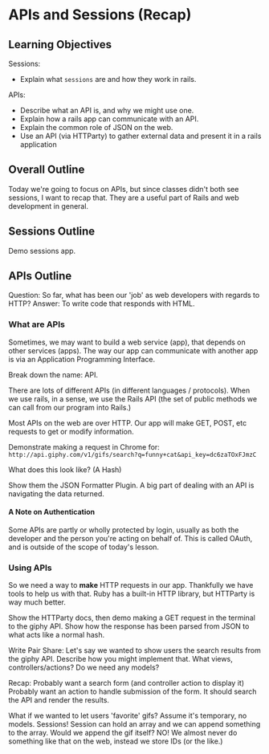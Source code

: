 # APIs and Sessions (Recap)

## Learning Objectives

Sessions:
* Explain what `sessions` are and how they work in rails.

APIs:
* Describe what an API is, and why we might use one.
* Explain how a rails app can communicate with an API.
* Explain the common role of JSON on the web.
* Use an API (via HTTParty) to gather external data and present it in a
  rails application

## Overall Outline

Today we're going to focus on APIs, but since classes didn't both see sessions,
I want to recap that. They are a useful part of Rails and web development in
general.


## Sessions Outline

Demo sessions app.

## APIs Outline

Question: So far, what has been our 'job' as web developers with regards to HTTP?
Answer: To write code that responds with HTML.

### What are APIs

Sometimes, we may want to build a web service (app), that depends on other services
(apps). The way our app can communicate with another app is via an Application
Programming Interface.

Break down the name: API.

There are lots of different APIs (in different languages / protocols). When we
use rails, in a sense, we use the Rails API (the set of public methods we can
call from our program into Rails.)

Most APIs on the web are over HTTP. Our app will make GET, POST, etc requests
to get or modify information.

Demonstrate making a request in Chrome for:
`http://api.giphy.com/v1/gifs/search?q=funny+cat&api_key=dc6zaTOxFJmzC`

What does this look like? (A Hash)

Show them the JSON Formatter Plugin. A big part of dealing with an API is
navigating the data returned.

#### A Note on Authentication

Some APIs are partly or wholly protected by login, usually as both the developer
and the person you're acting on behalf of. This is called OAuth, and is outside
of the scope of today's lesson.

### Using APIs

So we need a way to **make** HTTP requests in our app. Thankfully we have tools
to help us with that. Ruby has a built-in HTTP library, but HTTParty is way
much better.

Show the HTTParty docs, then demo making a GET request in the terminal to the
giphy API. Show how the response has been parsed from JSON to what acts like a
normal hash.

Write Pair Share:
Let's say we wanted to show users the search results from the giphy API.
Describe how you might implement that. What views, controllers/actions? Do we
need any models?

Recap:
Probably want a search form (and controller action to display it)
Probably want an action to handle submission of the form.
  It should search the API and render the results.

What if we wanted to let users 'favorite' gifs? Assume it's temporary, no models.
Sessions! Session can hold an array and we can append something to the array.
Would we append the gif itself? NO! We almost never do something like that on the
web, instead we store IDs (or the like.)

